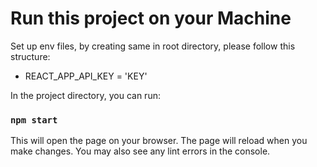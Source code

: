 # Run this project on your Machine

Set up env files, by creating same in root directory, please follow this structure:
- REACT_APP_API_KEY = 'KEY'

In the project directory, you can run:

### `npm start`
This will open the page on your browser.
The page will reload when you make changes.
You may also see any lint errors in the console.
